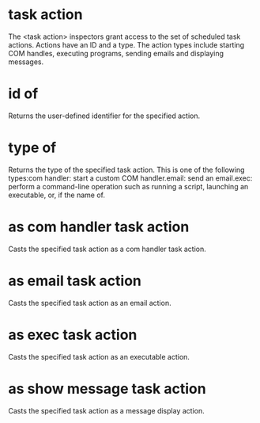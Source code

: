 # task action

The &lt;task action&gt; inspectors grant access to the set of scheduled task actions. Actions have an ID and a type. The action types include starting COM handles, executing programs,  sending emails and displaying messages.

# id of <task action>

Returns the user-defined identifier for the specified action.

# type of <task action>

Returns the type of the specified task action. This is one of the following types:com handler: start a custom COM handler.email: send an email.exec: perform a command-line operation such as running a script, launching an executable, or, if the name of.

# <task action> as com handler task action

Casts the specified task action as a com handler task action.

# <task action> as email task action

Casts the specified task action as an email action.

# <task action> as exec task action

Casts the specified task action as an executable action.

# <task action> as show message task action

Casts the specified task action as a message display action.
